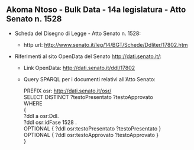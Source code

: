 ## Akoma Ntoso - Bulk Data - 14a legislatura - Atto Senato n. 1528 ##

* Scheda del Disegno di Legge - Atto Senato n. 1528:
	* http url: http://www.senato.it/leg/14/BGT/Schede/Ddliter/17802.htm

* Riferimenti al sito OpenData del Senato http://dati.senato.it/:
	* Link OpenData: http://dati.senato.it/ddl/17802
	* Query SPARQL per i documenti relativi all'Atto Senato:

        PREFIX osr: <http://dati.senato.it/osr/>  
		SELECT DISTINCT ?testoPresentato ?testoApprovato  
		WHERE  
		{  
		    ?ddl a osr:Ddl.  
		    ?ddl osr:idFase 1528 .  
		    OPTIONAL { ?ddl osr:testoPresentato ?testoPresentato }  
		    OPTIONAL { ?ddl osr:testoApprovato ?testoApprovato }  
		}
		